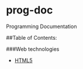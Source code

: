 # prog-doc
Programming Documentation

##Table of Contents:

###Web technologies
- [HTML5](prog-doc/web-tech/html5.md "HTML5 Documentation")
